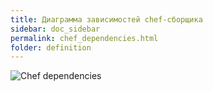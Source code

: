 ```yaml
---
title: Диаграмма зависимостей chef-сборщика
sidebar: doc_sidebar
permalink: chef_dependencies.html
folder: definition
---
```


![Chef dependencies](https://docs.google.com/drawings/d/1zAAmxIqpfONBp9u3kZvd_KpCukvH_htvkd--OWtWt54/pub?w=1440&h=1080)